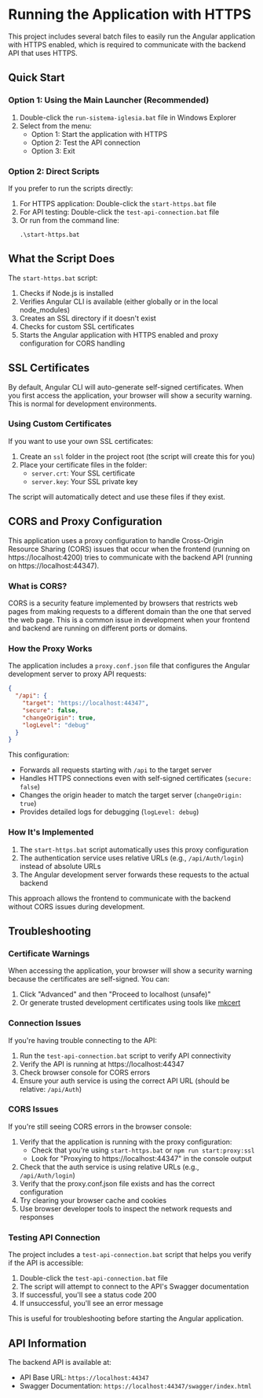 # Running the Application with HTTPS

This project includes several batch files to easily run the Angular application with HTTPS enabled, which is required to communicate with the backend API that uses HTTPS.

## Quick Start

### Option 1: Using the Main Launcher (Recommended)

1. Double-click the `run-sistema-iglesia.bat` file in Windows Explorer
2. Select from the menu:
   - Option 1: Start the application with HTTPS
   - Option 2: Test the API connection
   - Option 3: Exit

### Option 2: Direct Scripts

If you prefer to run the scripts directly:

1. For HTTPS application: Double-click the `start-https.bat` file
2. For API testing: Double-click the `test-api-connection.bat` file
3. Or run from the command line:
   ```
   .\start-https.bat
   ```

## What the Script Does

The `start-https.bat` script:

1. Checks if Node.js is installed
2. Verifies Angular CLI is available (either globally or in the local node_modules)
3. Creates an SSL directory if it doesn't exist
4. Checks for custom SSL certificates
5. Starts the Angular application with HTTPS enabled and proxy configuration for CORS handling

## SSL Certificates

By default, Angular CLI will auto-generate self-signed certificates. When you first access the application, your browser will show a security warning. This is normal for development environments.

### Using Custom Certificates

If you want to use your own SSL certificates:

1. Create an `ssl` folder in the project root (the script will create this for you)
2. Place your certificate files in the folder:
   - `server.crt`: Your SSL certificate
   - `server.key`: Your SSL private key

The script will automatically detect and use these files if they exist.

## CORS and Proxy Configuration

This application uses a proxy configuration to handle Cross-Origin Resource Sharing (CORS) issues that occur when the frontend (running on https://localhost:4200) tries to communicate with the backend API (running on https://localhost:44347).

### What is CORS?

CORS is a security feature implemented by browsers that restricts web pages from making requests to a different domain than the one that served the web page. This is a common issue in development when your frontend and backend are running on different ports or domains.

### How the Proxy Works

The application includes a `proxy.conf.json` file that configures the Angular development server to proxy API requests:

```json
{
  "/api": {
    "target": "https://localhost:44347",
    "secure": false,
    "changeOrigin": true,
    "logLevel": "debug"
  }
}
```

This configuration:
- Forwards all requests starting with `/api` to the target server
- Handles HTTPS connections even with self-signed certificates (`secure: false`)
- Changes the origin header to match the target server (`changeOrigin: true`)
- Provides detailed logs for debugging (`logLevel: debug`)

### How It's Implemented

1. The `start-https.bat` script automatically uses this proxy configuration
2. The authentication service uses relative URLs (e.g., `/api/Auth/login`) instead of absolute URLs
3. The Angular development server forwards these requests to the actual backend

This approach allows the frontend to communicate with the backend without CORS issues during development.

## Troubleshooting

### Certificate Warnings

When accessing the application, your browser will show a security warning because the certificates are self-signed. You can:

1. Click "Advanced" and then "Proceed to localhost (unsafe)"
2. Or generate trusted development certificates using tools like [mkcert](https://github.com/FiloSottile/mkcert)

### Connection Issues

If you're having trouble connecting to the API:

1. Run the `test-api-connection.bat` script to verify API connectivity
2. Verify the API is running at https://localhost:44347
3. Check browser console for CORS errors
4. Ensure your auth service is using the correct API URL (should be relative: `/api/Auth`)

### CORS Issues

If you're still seeing CORS errors in the browser console:

1. Verify that the application is running with the proxy configuration:
   - Check that you're using `start-https.bat` or `npm run start:proxy:ssl`
   - Look for "Proxying to https://localhost:44347" in the console output
2. Check that the auth service is using relative URLs (e.g., `/api/Auth/login`)
3. Verify that the proxy.conf.json file exists and has the correct configuration
4. Try clearing your browser cache and cookies
5. Use browser developer tools to inspect the network requests and responses

### Testing API Connection

The project includes a `test-api-connection.bat` script that helps you verify if the API is accessible:

1. Double-click the `test-api-connection.bat` file
2. The script will attempt to connect to the API's Swagger documentation
3. If successful, you'll see a status code 200
4. If unsuccessful, you'll see an error message

This is useful for troubleshooting before starting the Angular application.

## API Information

The backend API is available at:
- API Base URL: `https://localhost:44347`
- Swagger Documentation: `https://localhost:44347/swagger/index.html`
